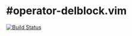 #operator-delblock.vim
=====================

[![Build Status](https://travis-ci.org/syngan/vim-operator-delblock.svg?branch=master)](https://travis-ci.org/syngan/vim-operator-delblock)


